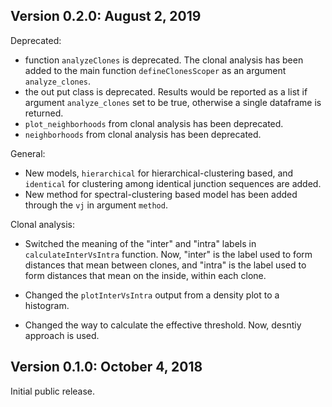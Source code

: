 Version 0.2.0:  August 2, 2019
-------------------------------------------------------------------------------

Deprecated:

+ function `analyzeClones` is deprecated. The clonal analysis has been added 
  to the main function `defineClonesScoper` as an argument `analyze_clones`. 
+ the out put class is deprecated. Results would be reported as a list if 
  argument `analyze_clones` set to be true, otherwise a single dataframe is
  returned.
+ `plot_neighborhoods` from clonal analysis has been deprecated.
+ `neighborhoods` from clonal analysis has been deprecated.

General:

+ New models, `hierarchical` for hierarchical-clustering based, and `identical` 
  for clustering among identical junction sequences are added. 
+ New method for spectral-clustering based model has been added through the 
  `vj` in argument `method`.

Clonal analysis:

+ Switched the meaning of the "inter" and "intra" labels in 
  `calculateInterVsIntra` function. Now, "inter" is the label used to form 
  distances that mean between clones, and "intra" is the label used to form 
  distances that mean on the inside, within each clone.

+ Changed the `plotInterVsIntra` output from a density plot to a histogram.

+ Changed the way to calculate the effective threshold. Now, desntiy approach 
  is used.
    

Version 0.1.0:  October 4, 2018
-------------------------------------------------------------------------------

Initial public release.
